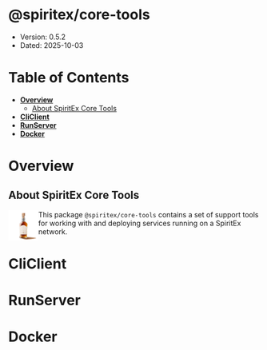 # @spiritex/core-tools

* Version: 0.5.2
* Dated: 2025-10-03


# Table of Contents

- [**Overview**](#000-Overview)
	- [About SpiritEx Core Tools](#010-About-SpiritEx-Core-Tools)
- [**CliClient**](#100-CliClient)
- [**RunServer**](#200-RunServer)
- [**Docker**](#300-Docker)


<a id="000-Overview"></a>
# Overview

<a id="010-About-SpiritEx-Core-Tools"></a>
## About SpiritEx Core Tools


<img src="./docs/images/SpiritEx-logo-512x512.png" alt="SpiritEx Logo" width="60px" align="left">

This package `@spiritex/core-tools` contains a set of support tools for working with and deploying services running on a SpiritEx network.


<a id="100-CliClient"></a>
# CliClient

<a id="200-RunServer"></a>
# RunServer

<a id="300-Docker"></a>
# Docker

